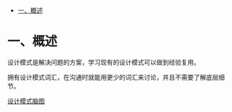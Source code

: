 <!-- GFM-TOC -->
* [一、概述](#一概述)
<!-- GFM-TOC -->

# 一、概述

设计模式是解决问题的方案，学习现有的设计模式可以做到经验复用。

拥有设计模式词汇，在沟通时就能用更少的词汇来讨论，并且不需要了解底层细节。

[设计模式脑图](http://naotu.baidu.com/file/80a2aa360b3bd2d56f6b424abb6b45d2?token=a3a0989b0e4de5ef)

